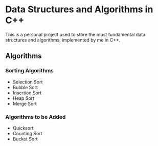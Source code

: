 # Data Structures and Algorithms in C++

This is a personal project used to store the most fundamental data structures and algorithms, implemented by me in C++.

## Algorithms

### Sorting Algorithms

- Selection Sort
- Bubble Sort
- Insertion Sort
- Heap Sort
- Merge Sort

### Algorithms to be Added

- Quicksort
- Counting Sort
- Bucket Sort